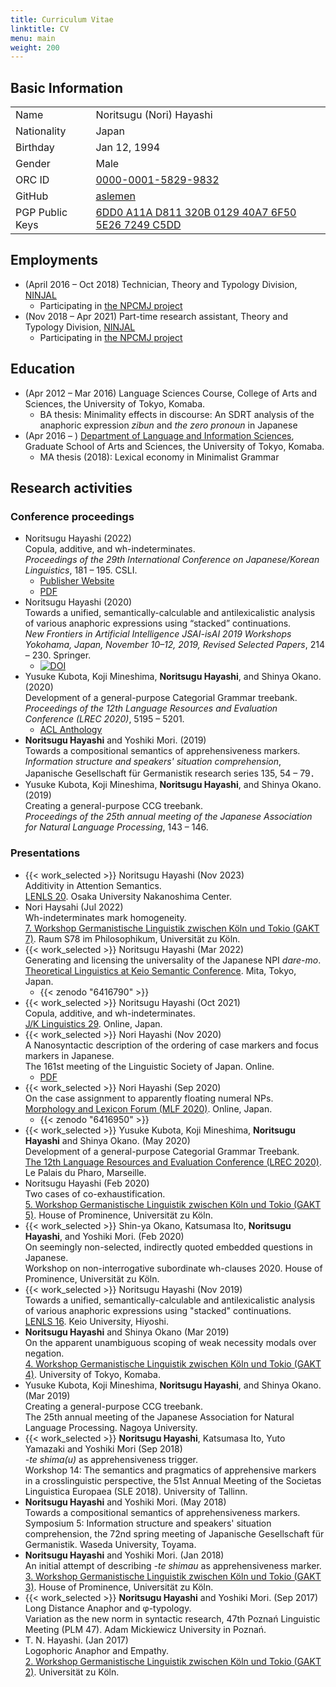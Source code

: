 ```yaml
---
title: Curriculum Vitae
linktitle: CV
menu: main
weight: 200
---
```

## Basic Information

|           |                     | 
| --------- | ------------------- | 
| Name      | Noritsugu (Nori) Hayashi | 
| Nationality | Japan                | 
| Birthday  | Jan 12, 1994           | 
| Gender      | Male                  | 
| ORC ID    | [0000-0001-5829-9832](https://orcid.org/0000-0001-5829-9832) |
| GitHub   | [aslemen](https://github.com/aslemen) |
| PGP Public Keys | [6DD0 A11A D811 320B 0129 40A7 6F50 5E26 7249 C5DD](https://github.com/aslemen.gpg) | 

## Employments
- (April 2016 &ndash; Oct 2018) Technician, Theory and Typology Division, [NINJAL](https://www.ninjal.ac.jp/)
  - Participating in [the NPCMJ project](https://npcmj.ninjal.ac.jp/)
- (Nov 2018 &ndash; Apr 2021) Part-time research assistant, Theory and Typology Division, [NINJAL](https://www.ninjal.ac.jp/)
  - Participating in [the NPCMJ project](https://npcmj.ninjal.ac.jp/)

## Education
- (Apr 2012 &ndash; Mar 2016)
  Language Sciences Course, College of Arts and Sciences, the University of Tokyo, Komaba.
  - BA thesis: Minimality effects in discourse: An SDRT analysis of the anaphoric expression _zibun_ and _the zero pronoun_ in Japanese
- (Apr 2016 &ndash; )
  [Department of Language and Information Sciences](http://gamp.c.u-tokyo.ac.jp/),
  Graduate School of Arts and Sciences, the University of Tokyo, Komaba.
  - MA thesis (2018): Lexical economy in Minimalist Grammar

## Research activities
### Conference proceedings
- Noritsugu Hayashi (2022)  
  Copula, additive, and wh-indeterminates.  
  _Proceedings of the 29th International Conference on Japanese/Korean Linguistics_, 181 &ndash; 195. CSLI.
    - [Publisher Website](http://web.stanford.edu/group/cslipublications/cslipublications/site/JK29Abstract.shtml)
    - [PDF](http://web.stanford.edu/group/cslipublications/cslipublications/site/JKONLINE/29/CH11.pdf)
- Noritsugu Hayashi (2020)  
  Towards a unified, semantically-calculable and antilexicalistic analysis of various anaphoric expressions using “stacked” continuations.  
  _New Frontiers in Artificial Intelligence JSAI-isAI 2019 Workshops Yokohama, Japan, November 10–12, 2019, Revised Selected Papers_,
  214 &ndash; 230. Springer.
    - [![DOI](https://img.shields.io/badge/DOI-0.1007%2F978--3--030--58790--1__14-blue)](https://doi.org/10.1007/978-3-030-58790-1_14)
- Yusuke Kubota, Koji Mineshima, **Noritsugu Hayashi**, and Shinya Okano. (2020)  
  Development of a general-purpose Categorial Grammar treebank.  
  _Proceedings of the 12th Language Resources and Evaluation Conference (LREC 2020)_, 5195 &ndash; 5201.
    - [ACL Anthology](https://aclanthology.org/2020.lrec-1.639)
- **Noritsugu Hayashi** and Yoshiki Mori. (2019)  
  Towards a compositional semantics of apprehensiveness markers.  
  _Information structure and speakers' situation comprehension_,
  Japanische Gesellschaft für Germanistik research series 135, 54 &ndash; 79．
- Yusuke Kubota, Koji Mineshima, **Noritsugu Hayashi**, and Shinya Okano. (2019)  
  Creating a general-purpose CCG treebank.  
  _Proceedings of the 25th annual meeting of the Japanese Association for Natural Language Processing_,
  143 &ndash; 146.

### Presentations 
- {{< work_selected >}}
  Noritsugu Hayashi (Nov 2023)  
  Additivity in Attention Semantics.  
  [LENLS 20](https://lenls.github.io/lenls20/).
  Osaka University Nakanoshima Center.
- Nori Haysahi (Jul 2022)  
  Wh-indeterminates mark homogeneity.  
  [7. Workshop Germanistische Linguistik zwischen Köln und Tokio (GAKT 7)](https://idsl1.phil-fak.uni-koeln.de/personen/professorenseiten/prof-dr-klaus-von-heusinger-1/konferenzen-workshops/gakt-7-strukturen-und-interpretationen).
  Raum S78 im Philosophikum, Universität zu Köln.
- {{< work_selected >}} Noritsugu Hayashi (Mar 2022)  
  Generating and licensing the universality of the Japanese NPI _dare-mo_.  
  [Theoretical Linguistics at Keio Semantic Conference](https://sites.google.com/view/talk2022/).
  Mita, Tokyo, Japan.
    - {{< zenodo "6416790" >}}
- {{< work_selected >}} Noritsugu Hayashi (Oct 2021)  
  Copula, additive, and wh-indeterminates.  
  [J/K Linguistics 29](https://sites.google.com/view/jkconf29/).
  Online, Japan.
- {{< work_selected >}} Nori Hayashi (Nov 2020)  
  A Nanosyntactic description of the ordering of case markers and focus markers in Japanese.  
  The 161st meeting of the Linguistic Society of Japan. Online.
    - [PDF](http://www.ls-japan.org/modules/documents/LSJpapers/meeting/161/handouts/f/F-2_161.pdf)
- {{< work_selected >}} Nori Hayashi (Sep 2020)  
  On the case assignment to apparently floating numeral NPs.  
  [Morphology and Lexicon Forum (MLF 2020)](https://www.konan-u.ac.jp/hp/mlf/files/MLF2020.pdf). 
  Online, Japan.
    - {{< zenodo "6416950" >}}
- {{< work_selected >}}
  Yusuke Kubota, Koji Mineshima, **Noritsugu Hayashi** and Shinya Okano. (May 2020)  
  Development of a general-purpose Categorial Grammar Treebank.  
  [The 12th Language Resources and Evaluation Conference (LREC 2020)](https://lrec2020.lrec-conf.org/).
  Le Palais du Pharo, Marseille.
- Noritsugu Hayashi (Feb 2020)  
  Two cases of co-exhaustification.  
  [5. Workshop Germanistische Linguistik zwischen Köln und Tokio (GAKT 5)](https://idsl1.phil-fak.uni-koeln.de/personen/professorenseiten/prof-dr-klaus-von-heusinger-1/konferenzen-workshops/gakt-5-informationsstruktur-in-semantik-und-syntax).
  House of Prominence, Universität zu Köln.
- {{< work_selected >}}
  Shin-ya Okano, Katsumasa Ito, **Noritsugu Hayashi**, and Yoshiki Mori. (Feb 2020)  
  On seemingly non-selected, indirectly quoted embedded questions in Japanese.  
  Workshop on non-interrogative subordinate wh-clauses 2020.
  House of Prominence, Universität zu Köln.
- {{< work_selected >}}
  Noritsugu Hayashi (Nov 2019)  
  Towards a unified, semantically-calculable and antilexicalistic analysis of various anaphoric expressions using "stacked" continuations.  
  [LENLS 16](https://lenls.github.io/lenls16/).
  Keio University, Hiyoshi.
- **Noritsugu Hayashi** and Shinya Okano (Mar 2019)  
  On the apparent unambiguous scoping of weak necessity modals over negation.  
  [4. Workshop Germanistische Linguistik zwischen Köln und Tokio (GAKT 4)](https://phiz.c.u-tokyo.ac.jp/~morisem/de/post/gakt4/).
  University of Tokyo, Komaba.
- Yusuke Kubota, Koji Mineshima, **Noritsugu Hayashi**, and Shinya Okano. (Mar 2019)  
  Creating a general-purpose CCG treebank.  
  The 25th annual meeting of the Japanese Association for Natural Language Processing.
  Nagoya University.
- {{< work_selected >}}
  **Noritsugu Hayashi**, Katsumasa Ito, Yuto Yamazaki and Yoshiki Mori (Sep 2018)  
  _-te shima(u)_ as apprehensiveness trigger.  
  Workshop 14: The semantics and pragmatics of apprehensive markers in a crosslinguistic perspective,
  the 51st Annual Meeting of the Societas Linguistica Europaea (SLE 2018). 
  University of Tallinn.
- **Noritsugu Hayashi** and Yoshiki Mori. (May 2018)  
  Towards a compositional semantics of apprehensiveness markers.  
  Symposium 5: Information structure and speakers' situation comprehension, 
  the 72nd spring meeting of Japanische Gesellschaft für Germanistik.
  Waseda University, Toyama.
- **Noritsugu Hayashi** and Yoshiki Mori. (Jan 2018)  
  An initial attempt of describing _-te shimau_ as apprehensiveness marker.  
  [3. Workshop Germanistische Linguistik zwischen Köln und Tokio (GAKT 3)](https://idsl1.phil-fak.uni-koeln.de/personen/professorenseiten/prof-dr-klaus-von-heusinger-1/konferenzen-workshops/gakt-3-grammatik-im-spannungsfeld-zwischen-syntax-und-semantik).
  House of Prominence, Universität zu Köln.
- {{< work_selected >}}
  **Noritsugu Hayashi** and Yoshiki Mori. (Sep 2017)  
  Long Distance Anaphor and φ-typology.  
  Variation as the new norm in syntactic research, 47th Poznań Linguistic Meeting (PLM 47).
  Adam Mickiewicz University in Poznań.
- T. N. Hayashi. (Jan 2017)  
  Logophoric Anaphor and Empathy.  
  [2. Workshop Germanistische Linguistik zwischen Köln und Tokio (GAKT 2)](https://idsl1.phil-fak.uni-koeln.de/personen/professorenseiten/prof-dr-klaus-von-heusinger-1/konferenzen-workshops/gakt-2-form-und-funktion).
  Universität zu Köln.